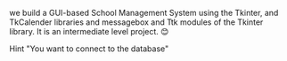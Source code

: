 we build a GUI-based School Management System using the Tkinter, and TkCalender libraries and messagebox and Ttk modules of the Tkinter library. It is an intermediate level project. 😊

Hint "You want to connect to the database"
